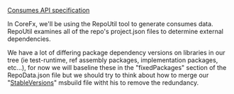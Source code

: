 [Consumes API specification](https://github.com/dotnet/buildtools/blob/master/Documentation/RepoCompose.md#consumes-1)

In CoreFx, we'll be using the RepoUtil tool to generate consumes data.  RepoUtil examines all of the repo's project.json 
files to determine external dependencies.

We have a lot of differing package dependency versions on libraries in our tree (ie test-runtime, ref assembly packages, 
implementation packages, etc...), for now we will baseline these in the "fixedPackages" section of the RepoData.json file 
but we should try to think about how to merge our "[StableVersions](https://github.com/dotnet/corefx/blob/master/pkg/Microsoft.Private.PackageBaseline/packageIndex.json)" msbuild file witht his to remove the redundancy.
